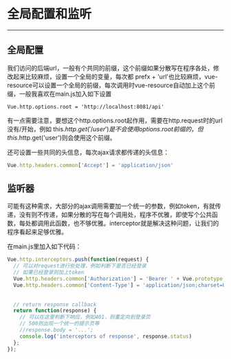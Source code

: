 # 全局配置和监听
----

## 全局配置

我们访问的后端url，一般有个共同的前缀，这个前缀如果分散写在程序各处，修改起来比较麻烦，设置一个全局的变量，每次都 prefx + 'url'也比较麻烦，vue-resource可以设置一个全局的前缀，每次调用时vue-resource自动加上这个前缀，一般我喜欢在main.js加入如下设置

```
Vue.http.options.root = 'http://localhost:8081/api'
```

有一点需要注意，要想这个http.options.root起作用，需要在http.request时的url没有/开始，例如 this.$http.get('/user')是不会使用options.root前缀的，但this.$http.get('user')则会使用这个前缀。

还可设置一些共同的头信息，每次ajax请求都传递的头信息：

```Javascript
Vue.http.headers.common['Accept'] = 'application/json'
```


## 监听器

可能有这种需求，大部分的ajax调用需要加一个统一的参数，例如token，有就传递，没有则不传递，如果分散的写在每个调用处，程序不优雅，即使写个公共函数，每处都调用此函数，也不够优雅。interceptor就是解决这种问题，让我们的程序看起来足够优雅。

在main.js里加入如下代码：

```JavaScript
Vue.http.interceptors.push(function(request) {
  // 可以对request进行些处理，例如判断下是否已经登录
  // 如果已经登录则加上token
  Vue.http.headers.common['Authorization'] = 'Bearer ' + Vue.prototype.token
  Vue.http.headers.common['Content-Type'] = 'application/json;charset=UTF-8'
  
 
  // return response callback
  return function(response) {
    // 可以在这里判断下响应，例如401，则重定向到登录页
    // 500则出现一个统一的提示页等
    //response.body = '...';
    console.log('interceptors of response', response.status)
  };
});
```